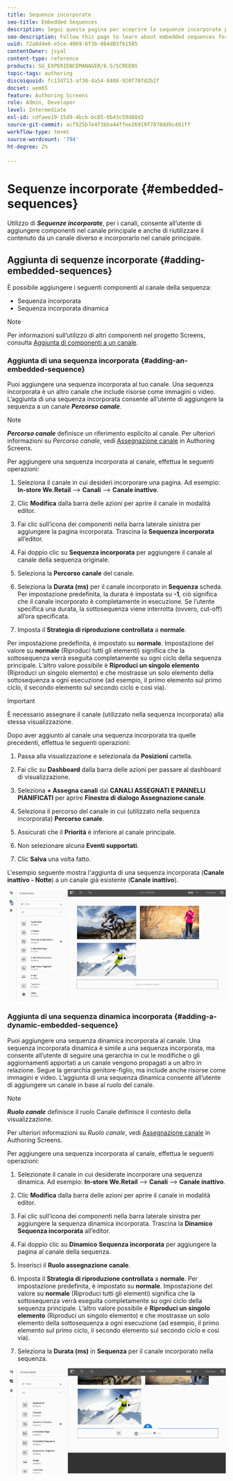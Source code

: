```yaml
---
title: Sequenze incorporate
seo-title: Embedded Sequences
description: Segui questa pagina per scoprire le sequenze incorporate per i canali, le quali consentono all’utente di aggiungere componenti al canale principale e anche di riutilizzare i contenuti di un canale diverso e incorporarli nel canale principale.
seo-description: Follow this page to learn about embedded sequences for channels that allows the user to add components in the parent channel and also to re-use the content from a different channel and embed it into the parent channel.
uuid: 72a8d4e6-e5ce-4069-bf3b-864d03f61585
contentOwner: jsyal
content-type: reference
products: SG_EXPERIENCEMANAGER/6.5/SCREENS
topic-tags: authoring
discoiquuid: fc13d713-af30-4a54-8408-920f78fd2b2f
docset: aem65
feature: Authoring Screens
role: Admin, Developer
level: Intermediate
exl-id: cdfaee19-15d9-4bcb-bc85-0b43c59d88d2
source-git-commit: acf925b7e4f3bba44ffee26919f7078dd9c491ff
workflow-type: tm+mt
source-wordcount: '794'
ht-degree: 2%

---
```


# Sequenze incorporate {#embedded-sequences}

Utilizzo di ***Sequenze incorporate***, per i canali, consente all’utente di aggiungere componenti nel canale principale e anche di riutilizzare il contenuto da un canale diverso e incorporarlo nel canale principale.

## Aggiunta di sequenze incorporate {#adding-embedded-sequences}

È possibile aggiungere i seguenti componenti al canale della sequenza:

* Sequenza incorporata
* Sequenza incorporata dinamica

>[!NOTE]
>
>Per informazioni sull’utilizzo di altri componenti nel progetto Screens, consulta [Aggiunta di componenti a un canale](adding-components-to-a-channel.md).

### Aggiunta di una sequenza incorporata {#adding-an-embedded-sequence}

Puoi aggiungere una sequenza incorporata al tuo canale. Una sequenza incorporata è un altro canale che include risorse come immagini o video. L’aggiunta di una sequenza incorporata consente all’utente di aggiungere la sequenza a un canale ***Percorso canale***.

>[!NOTE]
>***Percorso canale*** definisce un riferimento esplicito al canale.
>Per ulteriori informazioni su *Percorso canale*, vedi [Assegnazione canale](channel-assignment.md) in Authoring Screens.

Per aggiungere una sequenza incorporata al canale, effettua le seguenti operazioni:

1. Seleziona il canale in cui desideri incorporare una pagina. Ad esempio: **In-store We.Retail** —> **Canali** —> **Canale inattivo**.

1. Clic **Modifica** dalla barra delle azioni per aprire il canale in modalità editor.
1. Fai clic sull’icona dei componenti nella barra laterale sinistra per aggiungere la pagina incorporata. Trascina la **Sequenza incorporata** all’editor.
1. Fai doppio clic su **Sequenza incorporata** per aggiungere il canale al canale della sequenza originale.
1. Seleziona la **Percorso canale** del canale.
1. Seleziona la **Durata (ms)** per il canale incorporato in **Sequenza** scheda. Per impostazione predefinita, la durata è impostata su **-1**, ciò significa che il canale incorporato è completamente in esecuzione. Se l’utente specifica una durata, la sottosequenza viene interrotta (ovvero, cut-off) all’ora specificata.

1. Imposta il **Strategia di riproduzione controllata** a **normale**.

Per impostazione predefinita, è impostato su **normale**. Impostazione del valore su **normale** (Riproduci tutti gli elementi) significa che la sottosequenza verrà eseguita completamente su ogni ciclo della sequenza principale. L’altro valore possibile è **Riproduci un singolo elemento** (Riproduci un singolo elemento) e che mostrasse un solo elemento della sottosequenza a ogni esecuzione (ad esempio, il primo elemento sul primo ciclo, il secondo elemento sul secondo ciclo e così via).

>[!IMPORTANT]
>
>È necessario assegnare il canale (utilizzato nella sequenza incorporata) alla stessa visualizzazione.
>
>Dopo aver aggiunto al canale una sequenza incorporata tra quelle precedenti, effettua le seguenti operazioni:
>
>1. Passa alla visualizzazione e selezionala da **Posizioni** cartella.
>1. Fai clic su **Dashboard** dalla barra delle azioni per passare al dashboard di visualizzazione.
>1. Seleziona **+ Assegna canali** dal **CANALI ASSEGNATI E PANNELLI PIANIFICATI** per aprire **Finestra di dialogo Assegnazione canale**.
>
>1. Seleziona il percorso del canale in cui (utilizzato nella sequenza incorporata) **Percorso canale**.
>1. Assicurati che il **Priorità** è inferiore al canale principale.
>
>1. Non selezionare alcuna **Eventi supportati**.
>1. Clic **Salva** una volta fatto.

>


L&#39;esempio seguente mostra l&#39;aggiunta di una sequenza incorporata (**Canale inattivo - Notte**) a un canale già esistente (**Canale inattivo**).

![new2](assets/new2.gif)

### Aggiunta di una sequenza dinamica incorporata {#adding-a-dynamic-embedded-sequence}

Puoi aggiungere una sequenza dinamica incorporata al canale. Una sequenza incorporata dinamica è simile a una sequenza incorporata, ma consente all’utente di seguire una gerarchia in cui le modifiche o gli aggiornamenti apportati a un canale vengono propagati a un altro in relazione. Segue la gerarchia genitore-figlio, ma include anche risorse come immagini e video. L’aggiunta di una sequenza dinamica consente all’utente di aggiungere un canale in base al ruolo del canale.

>[!NOTE]
>
>***Ruolo canale*** definisce il ruolo Canale definisce il contesto della visualizzazione.
>
>Per ulteriori informazioni su *Ruolo canale*, vedi [Assegnazione canale](channel-assignment.md) in Authoring Screens.

Per aggiungere una sequenza incorporata al canale, effettua le seguenti operazioni:

1. Selezionate il canale in cui desiderate incorporare una sequenza dinamica. Ad esempio: **In-store We.Retail** —> **Canali** —> **Canale inattivo**.

1. Clic **Modifica** dalla barra delle azioni per aprire il canale in modalità editor.
1. Fai clic sull’icona dei componenti nella barra laterale sinistra per aggiungere la sequenza dinamica incorporata. Trascina la **Dinamico** **Sequenza incorporata**  all’editor.

1. Fai doppio clic su **Dinamico** **Sequenza incorporata** per aggiungere la pagina al canale della sequenza.

1. Inserisci il **Ruolo assegnazione canale**.
1. Imposta il **Strategia di riproduzione controllata** a **normale**. Per impostazione predefinita, è impostato su **normale**. Impostazione del valore su **normale** (Riproduci tutti gli elementi) significa che la sottosequenza verrà eseguita completamente su ogni ciclo della sequenza principale. L’altro valore possibile è **Riproduci un singolo elemento** (Riproduci un singolo elemento) e che mostrasse un solo elemento della sottosequenza a ogni esecuzione (ad esempio, il primo elemento sul primo ciclo, il secondo elemento sul secondo ciclo e così via).

1. Seleziona la **Durata (ms)** in **Sequenza** per il canale incorporato nella sequenza.

![più recente](assets/latest.gif)
